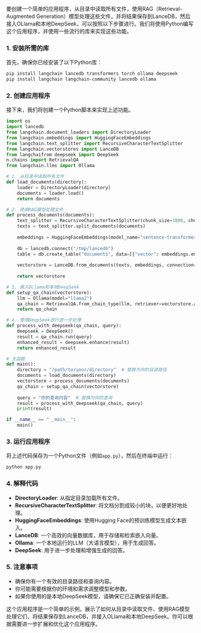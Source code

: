 要创建一个简单的应用程序，从目录中读取所有文件，使用RAG（Retrieval-Augmented Generation）模型处理这些文件，并将结果保存到LanceDB，然后接入OLlama和本地DeepSeek，可以按照以下步骤进行。我们将使用Python编写这个应用程序，并使用一些流行的库来实现这些功能。

### 1. 安装所需的库

首先，确保你已经安装了以下Python库：

```bash
pip install langchain lancedb transformers torch ollama deepseek
pip install langchain langchain-community lancedb ollama

```

### 2. 创建应用程序

接下来，我们将创建一个Python脚本来实现上述功能。

```python
import os
import lancedb
from langchain.document_loaders import DirectoryLoader
from langchain.embeddings import HuggingFaceEmbeddings
from langchain.text_splitter import RecursiveCharacterTextSplitter
from langchain.vectorstores import LanceDB
from langchaifrom deepseek import DeepSeek
n.chains import RetrievalQA
from langchain.llms import Ollama

# 1. 从目录中读取所有文件
def load_documents(directory):
    loader = DirectoryLoader(directory)
    documents = loader.load()
    return documents

# 2. 使用RAG模型处理文件
def process_documents(documents):
    text_splitter = RecursiveCharacterTextSplitter(chunk_size=1000, chunk_overlap=200)
    texts = text_splitter.split_documents(documents)
    
    embeddings = HuggingFaceEmbeddings(model_name="sentence-transformers/all-mpnet-base-v2")
    
    db = lancedb.connect("/tmp/lancedb")
    table = db.create_table("documents", data=[{"vector": embeddings.embed_query("dummy"), "text": "dummy"}])
    
    vectorstore = LanceDB.from_documents(texts, embeddings, connection=table)
    
    return vectorstore

# 3. 接入OLlama和本地DeepSeek
def setup_qa_chain(vectorstore):
    llm = Ollama(model="llama2")
    qa_chain = RetrievalQA.from_chain_type(llm, retriever=vectorstore.as_retriever())
    return qa_chain

# 4. 使用DeepSeek进行进一步处理
def process_with_deepseek(qa_chain, query):
    deepseek = DeepSeek()
    result = qa_chain.run(query)
    enhanced_result = deepseek.enhance(result)
    return enhanced_result

# 主函数
def main():
    directory = "/path/to/your/directory"  # 替换为你的目录路径
    documents = load_documents(directory)
    vectorstore = process_documents(documents)
    qa_chain = setup_qa_chain(vectorstore)
    
    query = "你的查询内容"  # 替换为你的查询
    result = process_with_deepseek(qa_chain, query)
    print(result)

if __name__ == "__main__":
    main()
```

### 3. 运行应用程序

将上述代码保存为一个Python文件（例如`app.py`），然后在终端中运行：

```bash
python app.py
```

### 4. 解释代码

- **DirectoryLoader**: 从指定目录加载所有文件。
- **RecursiveCharacterTextSplitter**: 将文档分割成较小的块，以便更好地处理。
- **HuggingFaceEmbeddings**: 使用Hugging Face的预训练模型生成文本嵌入。
- **LanceDB**: 一个高效的向量数据库，用于存储和检索嵌入向量。
- **Ollama**: 一个本地运行的LLM（大语言模型），用于生成回答。
- **DeepSeek**: 用于进一步处理和增强生成的回答。

### 5. 注意事项

- 确保你有一个有效的目录路径和查询内容。
- 你可能需要根据你的环境和需求调整模型和参数。
- 如果你使用的是本地DeepSeek模型，请确保它已正确安装并配置。

这个应用程序是一个简单的示例，展示了如何从目录中读取文件、使用RAG模型处理它们、将结果保存到LanceDB，并接入OLlama和本地DeepSeek。你可以根据需要进一步扩展和优化这个应用程序。


